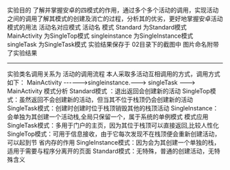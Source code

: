实验目的
了解并掌握安卓的四模式的作用，通过多个多个活动的调用，实现活动之间的调用了解其模式的创建及消亡的过程，分析其的优劣，更好地掌握安卓活动模式的用法
活动名对应模式
  活动名                  模式
Standard          为Standard模式
MainActivity     为SingleTop模式
singleinstance   为SingleInstance模式
singleTask         为SingleTask模式
实验结果保存于 02目录下的截图中 图片命名附带了实验结果
*******
实验类名调用关系为
活动的调用流程
本人采取多活动互相调用的方式，调用方式如下：
 MainActivity ------>singleinstance.---> singleTask ---> MainActivity
模式分析
Standard模式 ：退出返回会创建新的活动
SingleTop模式：虽然返回不会创建新的活动，但当其不位于栈顶仍会创建新的活动
SingleTask模式：创建时创建时位于栈顶销毁其他的栈顶活动
SingleInstance：会单独为其创建一个活动栈,全局只保留一个，属于系统的单例模式
模式应用
SingleTask模式：多用于门户的主页，因为其位于栈顶可以直接返回,比较人性化
SingleTop模式：可用于信息接收，由于它每次发现不在栈顶便会重新创建活动，可以起到节                          省内存的作用
SingleInstance模式：因为会为其创建一个单独的栈，适用于需要与程序分离开的页面
Standard模式：无特殊，普通的创建活动，无特殊含义



